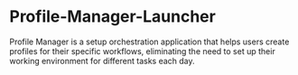 # Profile-Manager-Launcher
Profile Manager is a setup orchestration application that helps users create profiles for their specific workflows, eliminating the need to set up their working environment for different tasks each day.
